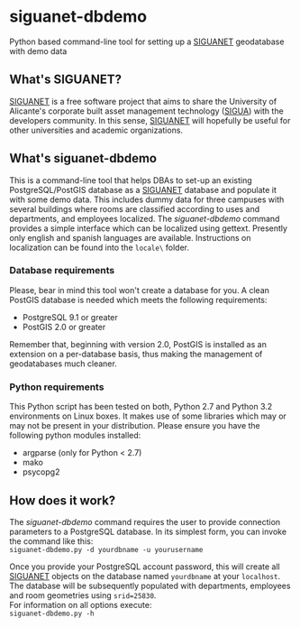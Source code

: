 siguanet-dbdemo
===============

Python based command-line tool for setting up a [SIGUANET](https://github.com/labgeo/siguanet-dbsetup) geodatabase with demo data

## What's SIGUANET?
[SIGUANET](https://github.com/labgeo/siguanet-dbsetup) is a free software project that aims to share the University of Alicante's corporate built asset management technology ([SIGUA](http://www.sigua.ua.es)) with the developers community.
In this sense, [SIGUANET](https://github.com/labgeo/siguanet-dbsetup) will hopefully be useful for other universities and academic organizations.

## What's siguanet-dbdemo
This is a command-line tool that helps DBAs to set-up an existing PostgreSQL/PostGIS database as a [SIGUANET](https://github.com/labgeo/siguanet-dbsetup) database and populate it with some demo data.
This includes dummy data for three campuses with several buildings where rooms are classified according to uses and departments, and employees localized.
The *siguanet-dbdemo* command provides a simple interface which can be localized using gettext. Presently only english and spanish languages are available. Instructions on localization can be found into the `locale\` folder.

### Database requirements
Please, bear in mind this tool won't create a database for you. A clean PostGIS database is needed which meets the following requirements:
* PostgreSQL 9.1 or greater
* PostGIS 2.0 or greater

Remember that, beginning with version 2.0, PostGIS is installed as an extension on a per-database basis, thus making the management of geodatabases much cleaner.

### Python requirements
This Python script has been tested on both, Python 2.7 and Python 3.2 environments on Linux boxes.
It makes use of some libraries which may or may not be present in your distribution. Please ensure you have the following python modules installed:
* argparse (only for Python < 2.7)
* mako
* psycopg2

## How does it work?
The *siguanet-dbdemo* command requires the user to provide connection parameters to a PostgreSQL database.
In its simplest form, you can invoke the command like this:  
`siguanet-dbdemo.py -d yourdbname -u yourusername`  
  
Once you provide your PostgreSQL account password, this will create all [SIGUANET](https://github.com/labgeo/siguanet-dbsetup) objects on the database named `yourdbname` at your `localhost`.  
The database will be subsequently populated with departments, employees and room geometries using `srid=25830`.  
For information on all options execute:  
`siguanet-dbdemo.py -h`
